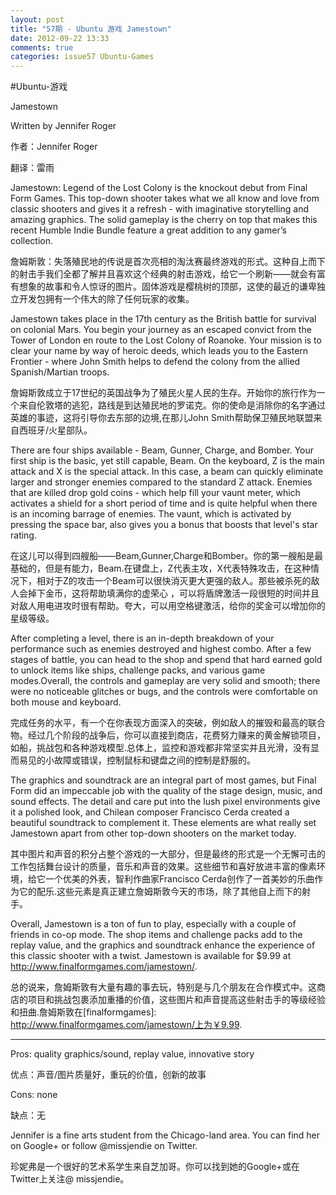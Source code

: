 ```yaml
---
layout: post
title: "57期 - Ubuntu 游戏 Jamestown"
date: 2012-09-22 13:33
comments: true
categories: issue57 Ubuntu-Games
---
```


#Ubuntu-游戏

Jamestown

Written by Jennifer Roger

作者：Jennifer Roger

翻译：雷雨

Jamestown: Legend of the Lost Colony is the knockout debut from Final Form Games. This top-down shooter takes what we all know and love from classic shooters and gives it a refresh - with imaginative storytelling and amazing graphics. The solid gameplay is the cherry on top that makes this recent Humble Indie Bundle feature a great addition to any gamer’s collection.

詹姆斯敦：失落殖民地的传说是首次亮相的淘汰赛最终游戏的形式。这种自上而下的射击手我们全都了解并且喜欢这个经典的射击游戏，给它一个刷新——就会有富有想象的故事和令人惊讶的图片。固体游戏是樱桃树的顶部，这使的最近的谦卑独立开发包拥有一个伟大的除了任何玩家的收集。

Jamestown takes place in the 17th century as the British battle for survival on colonial Mars. You begin your journey as an escaped convict from the Tower of London en route to the Lost Colony of Roanoke. Your mission is to clear your name by way of heroic deeds, which leads you to the Eastern Frontier - where John Smith helps to defend the colony from the allied Spanish/Martian troops.

詹姆斯敦成立于17世纪的英国战争为了殖民火星人民的生存。开始你的旅行作为一个来自伦敦塔的逃犯，路线是到达殖民地的罗诺克。你的使命是消除你的名字通过英雄的事迹，这将引导你去东部的边境,在那儿John Smith帮助保卫殖民地联盟来自西班牙/火星部队。

There are four ships available - Beam, Gunner, Charge, and Bomber. Your first ship is the basic, yet still capable, Beam. On the keyboard, Z is the main attack and X is the special attack. In this case, a beam can quickly eliminate larger and stronger enemies compared to the standard Z attack. Enemies that are killed drop gold coins - which help fill your vaunt meter, which activates a shield for a short period of time and is quite helpful when there is an incoming barrage of enemies. The vaunt, which is activated by pressing the space bar, also gives you a bonus that boosts that level's star rating.

在这儿可以得到四艘船——Beam,Gunner,Charge和Bomber。你的第一艘船是最基础的，但是有能力，Beam.在键盘上，Z代表主攻，X代表特殊攻击，在这种情况下，相对于Z的攻击一个Beam可以很快消灭更大更强的敌人。那些被杀死的敌人会掉下金币，这将帮助填满你的虚荣心 ，可以将盾牌激活一段很短的时间并且对敌人用电进攻时很有帮助。夸大，可以用空格键激活，给你的奖金可以增加你的星级等级。

After completing a level, there is an in-depth breakdown of your performance such as enemies destroyed and highest combo. After a few stages of battle, you can head to the shop and spend that hard earned gold to unlock items like ships, challenge packs, and various game modes.Overall, the controls and gameplay are very solid and smooth; there were no noticeable glitches or bugs, and the controls were comfortable on both mouse and keyboard.

完成任务的水平，有一个在你表现方面深入的突破，例如敌人的摧毁和最高的联合物。经过几个阶段的战争后，你可以直接到商店，花费努力赚来的黄金解锁项目，如船，挑战包和各种游戏模型.总体上，监控和游戏都非常坚实并且光滑，没有显而易见的小故障或错误，控制鼠标和键盘之间的控制是舒服的。

The graphics and soundtrack are an integral part of most games, but Final Form did an impeccable job with the quality of the stage design, music, and sound effects. The detail and care put into the lush pixel environments give it a polished look, and Chilean composer Francisco Cerda created a beautiful soundtrack to complement it. These elements are what really set Jamestown apart from other top-down shooters on the market today.

其中图片和声音的积分占整个游戏的一大部分，但是最终的形式是一个无懈可击的工作包括舞台设计的质量，音乐和声音的效果。这些细节和喜好放进丰富的像素环境，给它一个优美的外表，智利作曲家Francisco Cerda创作了一首美妙的乐曲作为它的配乐.这些元素是真正建立詹姆斯敦今天的市场，除了其他自上而下的射手。

Overall, Jamestown is a ton of fun to play, especially with a couple of friends in co-op mode. The shop items and challenge packs add to the replay value, and the graphics and soundtrack enhance the experience of this classic shooter with a twist. Jamestown is available for $9.99 at http://www.finalformgames.com/jamestown/.

总的说来，詹姆斯敦有大量有趣的事去玩，特别是与几个朋友在合作模式中。这商店的项目和挑战包裹添加重播的价值，这些图片和声音提高这些射击手的等级经验和扭曲.詹姆斯敦在[finalformgames]: http://www.finalformgames.com/jamestown/上为￥9.99.

----

Pros: quality graphics/sound, replay value, innovative story

优点：声音/图片质量好，重玩的价值，创新的故事

Cons: none

缺点：无

Jennifer is a fine arts student from the Chicago-land area. You can find her on Google+ or follow @missjendie on Twitter.

珍妮弗是一个很好的艺术系学生来自芝加哥。你可以找到她的Google+或在Twitter上关注@ missjendie。

